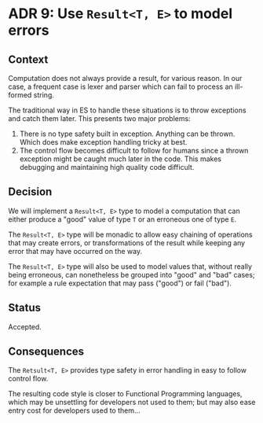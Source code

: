 # ADR 9: Use `Result<T, E>` to model errors

## Context

Computation does not always provide a result, for various reason. In our case, a frequent case is lexer and parser which can fail to process an ill-formed string.

The traditional way in ES to handle these situations is to throw exceptions and catch them later. This presents two major problems:
1. There is no type safety built in exception. Anything can be thrown. Which does make exception handling tricky at best.
2. The control flow becomes difficult to follow for humans since a thrown exception might be caught much later in the code. This makes debugging and maintaining high quality code difficult.

## Decision

We will implement a `Result<T, E>` type to model a computation that can either produce a "good" value of type `T` or an erroneous one of type `E`.

The `Result<T, E>` type will be monadic to allow easy chaining of operations that may create errors, or transformations of the result while keeping any error that may have occurred on the way.

The `Result<T, E>` type will also be used to model values that, without really being erroneous, can nonetheless be grouped into "good" and "bad" cases; for example a rule expectation that may pass ("good") or fail ("bad").  

## Status

Accepted.

## Consequences

The `Retsult<T, E>` provides type safety in error handling in easy to follow control flow.

The resulting code style is closer to Functional Programming languages, which may be unsettling for developers not used to them; but may also ease entry cost for developers used to them…
